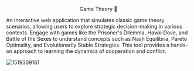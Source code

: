 <p align="center">Game Theory 🎲</p>

An interactive web application that simulates classic game theory scenarios, allowing users to explore strategic decision-making in various contexts. Engage with games like the Prisoner's Dilemma, Hawk-Dove, and Battle of the Sexes to understand concepts such as Nash Equilibria, Pareto Optimality, and Evolutionarily Stable Strategies. This tool provides a hands-on approach to learning the dynamics of cooperation and conflict.

![1519309161](https://github.com/user-attachments/assets/2e77a157-5bec-4d67-8508-0b6666f8796f)
